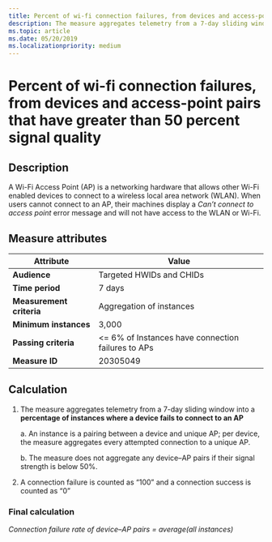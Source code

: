 ```yaml
---
title: Percent of wi-fi connection failures, from devices and access-point pairs that have greater than 50 percent signal quality 
description: The measure aggregates telemetry from a 7-day sliding window into a percentage of instances where a device fails to connect to an access point
ms.topic: article
ms.date: 05/20/2019
ms.localizationpriority: medium
---
```


# Percent of wi-fi connection failures, from devices and access-point pairs that have greater than 50 percent signal quality 

## Description

A Wi-Fi Access Point (AP) is a networking hardware that allows other Wi-Fi enabled devices to connect to a wireless local area network (WLAN). When users cannot connect to an AP, their machines display a *Can’t connect to access point* error message and will not have access to the WLAN or Wi-Fi.

## Measure attributes

|Attribute|Value|
|----|----|
|**Audience**|Targeted HWIDs and CHIDs|
|**Time period**|7 days|
|**Measurement criteria**|Aggregation of instances |
|**Minimum instances**|3,000|
|**Passing criteria**|<= 6% of Instances have connection failures to APs |
|**Measure ID**|20305049|

## Calculation

1. The measure aggregates telemetry from a 7-day sliding window into a **percentage of instances where a device fails to connect to an AP**

   a. An instance is a pairing between a device and unique AP; per device, the measure aggregates every attempted connection to a unique AP.

   b. The measure does not aggregate any device–AP pairs if their signal strength is below 50%.

2. A connection failure is counted as “100” and a connection success is counted as “0”

### Final calculation

*Connection failure rate of device–AP pairs = average(all instances)*